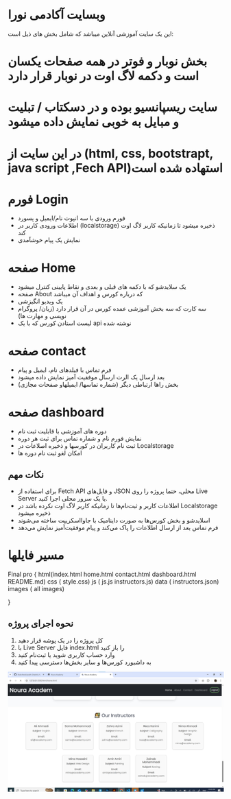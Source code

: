 
# وبسایت آکادمی نورا
این یک سایت آموزشی آنلاین میباشد که شامل بخش های ذیل است:

# بخش نوبار و فوتر در همه صفحات یکسان است و دکمه لاگ اوت در نوبار قرار دارد
# سایت ریسپانسیو بوده و در دسکتاب / تبلیت و مبایل به خوبی نمایش داده میشود
# در این سایت از (html, css, bootstrapt, java script ,Fech API)استهاده شده است

# فورم Login
- فورم ورودی با سه انپوت نام/ایمیل و پسورد 
-  اطلاعات ورودی کاربر در (localstorage) ذخیره میشود تا زمانیکه کاربر لاگ اوت کند
- نمایش  یک پیام خوشآمدی

# صفحه Home
- یک سلایدشو که با دکمه های قبلی و بعدی و نقاط پایینی کنترل میشود
- صفحه About که درباره کورس و اهداف آن میباشد
- یک ویدیو انگیزشی
- سه کارت که سه بخش آموزشی عمده کورس در آن قرار دارد (زبان/ پروگرام نویسی و مهارت ها)
-   لیست استادن کورس که با یک api نوشته شده
 # صفحه contact
 - فرم تماس با فیلدهای نام، ایمیل و پیام  
 - بعد ارسال یک الرت ارسال موفقیت آمیز نمایش داده میشود
 - بخش راها ارتباطی دیگر (شماره تماسها/ ایمیلهاو صفحات مجازی)

 # صفحه dashboard
 - دوره های آموزشی با قابلیت ثبت نام
 - نمایش فورم نام و شماره تماس برای ثبت هر دوره
 - ثبت نام کاربران در کورسها و ذخیره اصلاعات در Localstorage
 - امکان لغو ثبت نام دوره ها

## نکات مهم
- برای استفاده از Fetch API و فایل‌های JSON محلی، حتما پروژه را روی Live Server یا یک سرور محلی اجرا کنید.
- اطلاعات کاربر و ثبت‌نام‌ها تا زمانیکه کاربر لاگ اوت نکرده باشد در Localstorage ذخیره میشود
- اسلایدشو و بخش کورس‌ها به صورت داینامیک با جاوااسکریپت ساخته می‌شوند
- فرم تماس  بعد از ارسال اطلاعات را پاک می‌کند و پیام موفقیت‌آمیز نمایش می‌دهد

# مسیر فایلها 
Final pro {
    html(index.html home.html contact.html dashboard.html README.md)
    css ( style.css)
    js ( js.js instructors.js)
    data ( instructors.json)
    images ( all images)


}
## نحوه اجرای پروژه

1. کل پروژه را در یک پوشه قرار دهید
2. با Live Server فایل index.html را باز کنید
3. وارد حساب کاربری شوید یا ثبت‌نام کنید
4. به داشبورد کورس‌ها و سایر بخش‌ها دسترسی پیدا کنید

![Alt Text](./images/api%20show.jpg)




